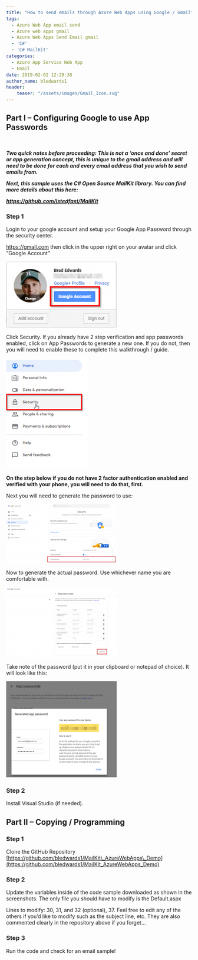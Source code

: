 ```yaml
---
title: "How to send emails through Azure Web Apps using Google / Gmail"
tags:
  - Azure Web App email send
  - Azure web apps gmail
  - Azure Web Apps Send Email gmail
  - 'C#'
  - 'C# MailKit'
categories:
  - Azure App Service Web App
  - Email
date: 2019-02-02 12:29:38
author_name: bledwards1
header:
    teaser: "/assets/images/Gmail_Icon.svg"
---
```


## Part I – Configuring Google to use App Passwords

 

***Two quick notes before proceeding: This is not a ‘once and done’ secret or app generation concept, this is unique to the gmail address and will need to be done for each and every email address that you wish to send emails from.***

***Next, this sample uses the C\# Open Source MailKit library. You can find more details about this here:***

***<https://github.com/jstedfast/MailKit>***

### Step 1

Login to your google account and setup your Google App Password through the security center.

<https://gmail.com> then click in the upper right on your avatar and click “Google Account”

![](/media/2019/02/Gmail_Account_Display-300x179.png)

Click Security. If you already have 2 step verification and app passwords enabled, click on App Passwords to generate a new one. If you do not, then you will need to enable these to complete this walkthrough / guide.

![Google profile details](/media/2019/02/Google_Security_Display-221x300.png)

**On the step below if you do not have 2 factor authentication enabled and verified with your phone, you will need to do that, first.**

Next you will need to generate the password to use:

![](/media/2019/02/Gmail_Security_Center-1-300x160.png)

Now to generate the actual password. Use whichever name you are comfortable with.

![](/media/2019/02/Gmail_Security_Center_Generate_Code-300x190.png)

Take note of the password (put it in your clipboard or notepad of choice). It will look like this:

![](/media/2019/02/App_Password-300x260.png)

### Step 2

Install Visual Studio (if needed).

## Part II – Copying / Programming

### Step 1 

Clone the GitHub Repository [https://github.com/bledwards1/MailKit\_AzureWebApps\_Demo](https://github.com/bledwards1/MailKit_AzureWebApps_Demo)

### Step 2 

Update the variables inside of the code sample downloaded as shown in the screenshots. The only file you should have to modify is the Default.aspx

Lines to modify: 30, 31, and 32 (optional), 37. Feel free to edit any of the others if you’d like to modify such as the subject line, etc. They are also commented clearly in the repository above if you forget...

### Step 3

Run the code and check for an email sample!
